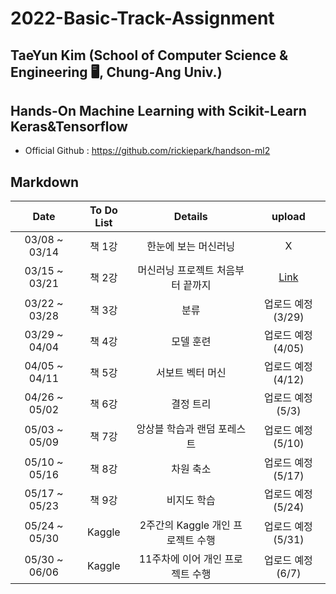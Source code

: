 # 2022-Basic-Track-Assignment

TaeYun Kim (School of Computer Science & Engineering 🖥️, Chung-Ang Univ.) 
---

## Hands-On Machine Learning with Scikit-Learn Keras&Tensorflow
- Official Github : https://github.com/rickiepark/handson-ml2

## Markdown 
 |Date|To Do List|Details|upload|
 |:----------:|:----:|:---------------:|:---:|
 |03/08 ~ 03/14|책 1강|한눈에 보는 머신러닝| X |
 |03/15 ~ 03/21|책 2강|머신러닝 프로젝트 처음부터 끝까지|[Link](https://github.com/KimTaeYun02/handson_markdown/tree/main/02)|
 |03/22 ~ 03/28|책 3강|분류| 업로드 예정(3/29) |
 |03/29 ~ 04/04|책 4강|모델 훈련| 업로드 예정(4/05) |
 |04/05 ~ 04/11|책 5강|서보트 벡터 머신| 업로드 예정(4/12) |
 |04/26 ~ 05/02|책 6강|결정 트리| 업로드 예정(5/3) |
 |05/03 ~ 05/09|책 7강|앙상블 학습과 랜덤 포레스트| 업로드 예정(5/10) |
 |05/10 ~ 05/16|책 8강|차원 축소| 업로드 예정(5/17) |
 |05/17 ~ 05/23|책 9강|비지도 학습| 업로드 예정(5/24) |
 |05/24 ~ 05/30|Kaggle|2주간의 Kaggle 개인 프로젝트 수행| 업로드 예정(5/31) |
 |05/30 ~ 06/06|Kaggle|11주차에 이어 개인 프로젝트 수행| 업로드 예정(6/7) |
